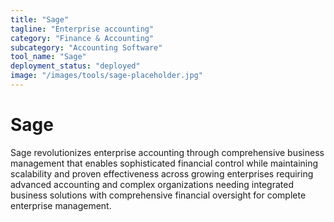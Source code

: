 ```yaml
---
title: "Sage"
tagline: "Enterprise accounting"
category: "Finance & Accounting"
subcategory: "Accounting Software"
tool_name: "Sage"
deployment_status: "deployed"
image: "/images/tools/sage-placeholder.jpg"
---
```


# Sage

Sage revolutionizes enterprise accounting through comprehensive business management that enables sophisticated financial control while maintaining scalability and proven effectiveness across growing enterprises requiring advanced accounting and complex organizations needing integrated business solutions with comprehensive financial oversight for complete enterprise management.